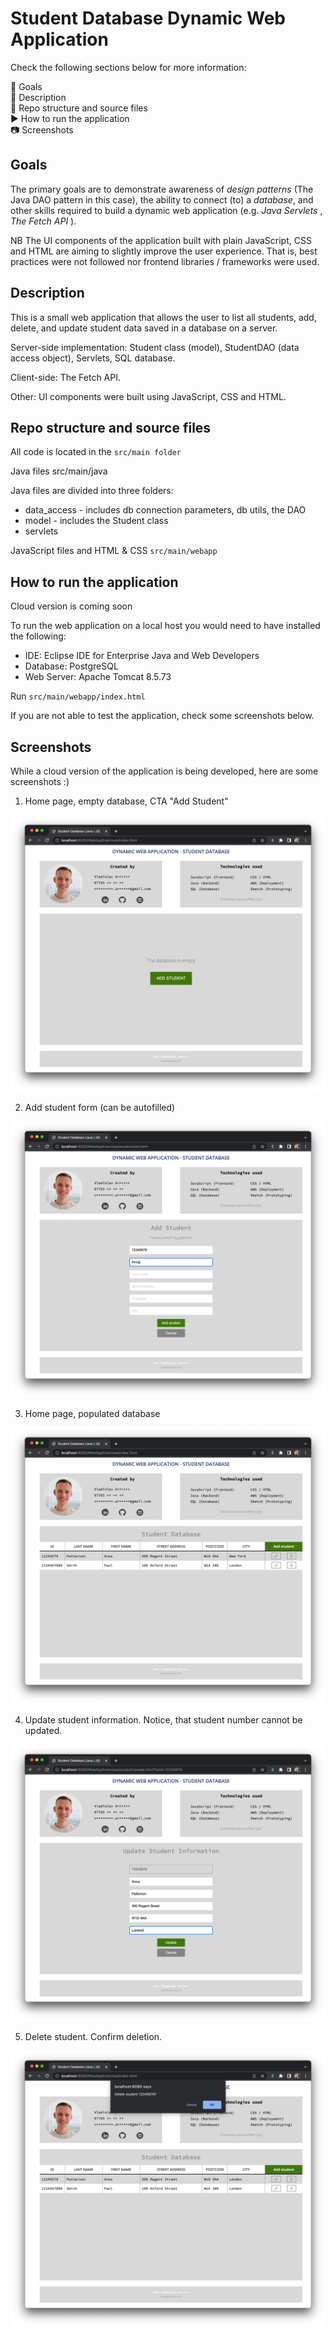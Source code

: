 # Student Database Dynamic Web Application

Check the following sections below for more information:

:dart:  Goals \
:memo:  Description \
:file_folder:  Repo structure and source files \
:arrow_forward:  How to run the application \
:camera:  Screenshots 

## Goals

The primary goals are to demonstrate awareness of _design patterns_ (The Java DAO pattern in this case), the ability to connect (to) a _database_, and other skills required to build a dynamic web application (e.g. _Java Servlets_ , _The Fetch API_ ).

NB The UI components of the application built with plain JavaScript, CSS and HTML are aiming to slightly improve the user experience. That is, best practices were not followed nor frontend libraries / frameworks were used.

## Description

This is a small web application that allows the user to list all students, add, delete, and update student data saved in a database on a server.

Server-side implementation: Student class (model), StudentDAO (data access object), Servlets, SQL database.  

Client-side: The Fetch API. 

Other: UI components were built using JavaScript, CSS and HTML.

## Repo structure and source files

All code is located in the `src/main folder`

Java files src/main/java

Java files are divided into three folders:
* data_access - includes db connection parameters, db utils, the DAO
* model - includes the Student class
* servlets

JavaScript files and HTML & CSS `src/main/webapp`

## How to run the application

Cloud version is coming soon

To run the web application on a local host you would need to have installed the following:

- IDE: Eclipse IDE for Enterprise Java and Web Developers
- Database: PostgreSQL
- Web Server: Apache Tomcat 8.5.73

Run `src/main/webapp/index.html`

If you are not able to test the application, check some screenshots below.

## Screenshots

While a cloud version of the application is being developed, here are some screenshots :)

1. Home page, empty database, CTA "Add Student"

![home page](https://github.com/vladislav-altunin/student-database-fullstack/blob/main/src/main/webapp/images/student_db_pics/empty.png)

2. Add student form (can be autofilled)

![add student](https://github.com/vladislav-altunin/student-database-fullstack/blob/main/src/main/webapp/images/student_db_pics/add.png)

3. Home page, populated database

![database](https://github.com/vladislav-altunin/student-database-fullstack/blob/main/src/main/webapp/images/student_db_pics/database.png)

4. Update student information. Notice, that student number cannot be updated.

![update student](https://github.com/vladislav-altunin/student-database-fullstack/blob/main/src/main/webapp/images/student_db_pics/update.png)

5. Delete student. Confirm deletion.

![delete student](https://github.com/vladislav-altunin/student-database-fullstack/blob/main/src/main/webapp/images/student_db_pics/delete.png)

